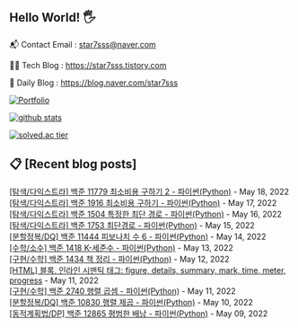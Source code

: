 ## Hello World! 🖐

📬 Contact Email : star7sss@naver.com

👨‍💻 Tech Blog : https://star7sss.tistory.com

🤪 Daily Blog : https://blog.naver.com/star7sss

[![Portfolio](https://img.shields.io/badge/Portfolio-%23000000.svg?style=for-the-badge&logo=firefox&logoColor=#FF7139)](https://fern-way-13f.notion.site/Jang-Thang-3b7b327981a2456c8ee5952eadb848b9)

[![github stats](https://github-readme-stats.vercel.app/api?username=jangThang&show_icons=true&hide_border=False)](https://star7sss.tistory.com)

[![solved.ac tier](http://mazassumnida.wtf/api/v2/generate_badge?boj=star7sss)](https://solved.ac/star7sss)

## 📋 [Recent blog posts]
[[탐색/다익스트라] 백준 11779 최소비용 구하기 2 - 파이썬(Python)](https://star7sss.tistory.com/362) - May 18, 2022<br>
[[탐색/다익스트라] 백준 1916 최소비용 구하기 - 파이썬(Python)](https://star7sss.tistory.com/361) - May 17, 2022<br>
[[탐색/다익스트라] 백준 1504 특정한 최단 경로 - 파이썬(Python)](https://star7sss.tistory.com/360) - May 16, 2022<br>
[[탐색/다익스트라] 백준 1753 최단경로 - 파이썬(Python)](https://star7sss.tistory.com/359) - May 15, 2022<br>
[[분할정복/DQ] 백준 11444 피보나치 수 6 - 파이썬(Python)](https://star7sss.tistory.com/358) - May 14, 2022<br>
[[수학/소수] 백준 1418 K-세준수 - 파이썬(Python)](https://star7sss.tistory.com/355) - May 13, 2022<br>
[[구현/수학] 백준 1434 책 정리 - 파이썬(Python)](https://star7sss.tistory.com/354) - May 12, 2022<br>
[[HTML] 블록, 인라인 시맨틱 태그: figure, details, summary, mark, time, meter, progress](https://star7sss.tistory.com/563) - May 11, 2022<br>
[[구현/수학] 백준 2740 행렬 곱셈 - 파이썬(Python)](https://star7sss.tistory.com/351) - May 11, 2022<br>
[[분할정복/DQ] 백준 10830 행렬 제곱 - 파이썬(Python)](https://star7sss.tistory.com/350) - May 10, 2022<br>
[[동적계획법/DP] 백준 12865 평범한 배낭 - 파이썬(Python)](https://star7sss.tistory.com/349) - May 09, 2022<br>
